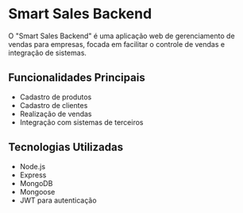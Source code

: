 # Smart Sales Backend
O "Smart Sales Backend" é uma aplicação web de gerenciamento de vendas para empresas, focada em facilitar o controle de vendas e integração de sistemas.

## Funcionalidades Principais
- Cadastro de produtos
- Cadastro de clientes
- Realização de vendas
- Integração com sistemas de terceiros

## Tecnologias Utilizadas
- Node.js
- Express
- MongoDB
- Mongoose
- JWT para autenticação
